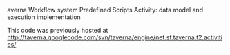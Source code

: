 averna Workflow system Predefined Scripts Activity: data model and execution implementation

This code was previously hosted at http://taverna.googlecode.com/svn/taverna/engine/net.sf.taverna.t2.activities/

